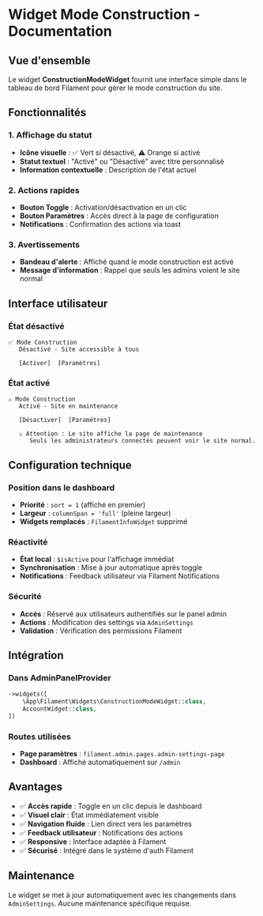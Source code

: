 # Widget Mode Construction - Documentation

## Vue d'ensemble

Le widget **ConstructionModeWidget** fournit une interface simple dans le tableau de bord Filament pour gérer le mode construction du site.

## Fonctionnalités

### 1. Affichage du statut
- **Icône visuelle** : ✅ Vert si désactivé, ⚠️ Orange si activé
- **Statut textuel** : "Activé" ou "Désactivé" avec titre personnalisé
- **Information contextuelle** : Description de l'état actuel

### 2. Actions rapides
- **Bouton Toggle** : Activation/désactivation en un clic
- **Bouton Paramètres** : Accès direct à la page de configuration
- **Notifications** : Confirmation des actions via toast

### 3. Avertissements
- **Bandeau d'alerte** : Affiché quand le mode construction est activé
- **Message d'information** : Rappel que seuls les admins voient le site normal

## Interface utilisateur

### État désactivé
```
✅ Mode Construction
   Désactivé - Site accessible à tous
   
   [Activer]  [Paramètres]
```

### État activé
```
⚠️ Mode Construction
   Activé - Site en maintenance
   
   [Désactiver]  [Paramètres]
   
   ⚠️ Attention : Le site affiche la page de maintenance
      Seuls les administrateurs connectés peuvent voir le site normal.
```

## Configuration technique

### Position dans le dashboard
- **Priorité** : `sort = 1` (affiché en premier)
- **Largeur** : `columnSpan = 'full'` (pleine largeur)
- **Widgets remplacés** : `FilamentInfoWidget` supprimé

### Réactivité
- **État local** : `$isActive` pour l'affichage immédiat
- **Synchronisation** : Mise à jour automatique après toggle
- **Notifications** : Feedback utilisateur via Filament Notifications

### Sécurité
- **Accès** : Réservé aux utilisateurs authentifiés sur le panel admin
- **Actions** : Modification des settings via `AdminSettings`
- **Validation** : Vérification des permissions Filament

## Intégration

### Dans AdminPanelProvider
```php
->widgets([
    \App\Filament\Widgets\ConstructionModeWidget::class,
    AccountWidget::class,
])
```

### Routes utilisées
- **Page paramètres** : `filament.admin.pages.admin-settings-page`
- **Dashboard** : Affiché automatiquement sur `/admin`

## Avantages

- ✅ **Accès rapide** : Toggle en un clic depuis le dashboard
- ✅ **Visuel clair** : État immédiatement visible
- ✅ **Navigation fluide** : Lien direct vers les paramètres
- ✅ **Feedback utilisateur** : Notifications des actions
- ✅ **Responsive** : Interface adaptée à Filament
- ✅ **Sécurisé** : Intégré dans le système d'auth Filament

## Maintenance

Le widget se met à jour automatiquement avec les changements dans `AdminSettings`. Aucune maintenance spécifique requise.